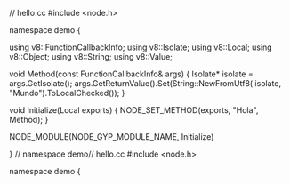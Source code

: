 // hello.cc
#include <node.h>

namespace demo {

using v8::FunctionCallbackInfo;
using v8::Isolate;
using v8::Local;
using v8::Object;
using v8::String;
using v8::Value;

void Method(const FunctionCallbackInfo<Value>& args) {
  Isolate* isolate = args.GetIsolate();
  args.GetReturnValue().Set(String::NewFromUtf8(
      isolate, "Mundo").ToLocalChecked());
}

void Initialize(Local<Object> exports) {
  NODE_SET_METHOD(exports, "Hola", Method);
}

NODE_MODULE(NODE_GYP_MODULE_NAME, Initialize)

}  // namespace demo// hello.cc
#include <node.h>

namespace demo {

